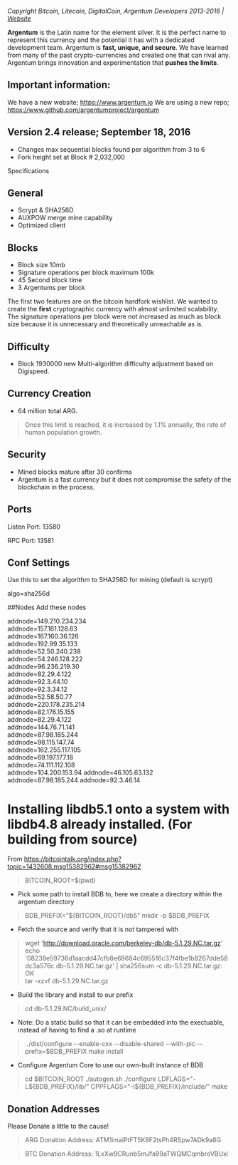 *Copyright Bitcoin, Litecoin, DigitalCoin, Argentum Developers 2013-2016 | [Website](http://www.argentum.io)*

**Argentum** is the Latin name for the element silver. It is the perfect name to represent this currency and the potential it has with a dedicated development team. Argentum is **fast, unique, and secure**. We have learned from many of the past crypto-currencies and created one that can rival any. Argentum brings innovation and experimentation that **pushes the limits**.

## Important information:
We have a new website; https://www.argentum.io
We are using a new repo; https://www.github.com/argentumproject/argentum

## Version 2.4 release; September 18, 2016
- Changes max sequential blocks found per algorithm from 3 to 6
- Fork height set at Block # 2,032,000

Specifications

## General
- Scrypt & SHA256D
- AUXPOW merge mine capability
- Optimized client

## Blocks
- Block size 10mb
- Signature operations per block maximum 100k
- 45 Second block time
- 3 Argentums per block

The first two features are on the bitcoin hardfork wishlist. We wanted to create the **first** cryptographic currency with almost unlimited scalability. The signature operations per block were not increased as much as block size because it is unnecessary and theoretically unreachable as is.

## Difficulty
- Block 1930000 new Multi-algorithm difficulty adjustment based on Digispeed.

## Currency Creation
- 64 million total ARG. 
> Once this limit is reached, it is increased by 1.1% annually, the rate of human population growth.

## Security
- Mined blocks mature after 30 confirms
- Argentum is a fast currency but it does not compromise the safety of the blockchain in the process.

## Ports
Listen Port: 13580

RPC Port: 13581

## Conf Settings
Use this to set the algorithm to SHA256D for mining (default is scrypt)  

algo=sha256d

##Nodes
Add these nodes

addnode=149.210.234.234  
addnode=157.161.128.63  
addnode=167.160.36.126  
addnode=192.99.35.133  
addnode=52.50.240.238  
addnode=54.246.128.222  
addnode=96.236.219.30  
addnode=82.29.4.122  
addnode=92.3.44.10  
addnode=92.3.34.12  
addnode=52.58.50.77  
addnode=220.178.235.214  
addnode=82.176.15.155  
addnode=82.29.4.122  
addnode=144.76.71.141  
addnode=87.98.185.244  
addnode=98.115.147.74  
addnode=162.255.117.105  
addnode=69.197.177.18  
addnode=74.111.112.108  
addnode=104.200.153.94
addnode=46.105.63.132  
addnode=87.98.185.244
addnode=92.3.46.14  

# Installing libdb5.1 onto a system with libdb4.8 already installed. (For building from source)
From https://bitcointalk.org/index.php?topic=1432608.msg15382962#msg15382962

> BITCOIN_ROOT=$(pwd)

- Pick some path to install BDB to, here we create a directory within the argentum directory
> BDB_PREFIX="${BITCOIN_ROOT}/db5"
mkdir -p $BDB_PREFIX

- Fetch the source and verify that it is not tampered with
> wget 'http://download.oracle.com/berkeley-db/db-5.1.29.NC.tar.gz'
echo '08238e59736d1aacdd47cfb8e68684c695516c37f4fbe1b8267dde58dc3a576c  db-5.1.29.NC.tar.gz' | sha256sum -c db-5.1.29.NC.tar.gz: OK  
tar -xzvf db-5.1.29.NC.tar.gz

- Build the library and install to our prefix
> cd db-5.1.29.NC/build_unix/
- Note: Do a static build so that it can be embedded into the exectuable, instead of having to find a .so at runtime
> ../dist/configure --enable-cxx --disable-shared --with-pic --prefix=$BDB_PREFIX
make install

- Configure Argentum Core to use our own-built instance of BDB
> cd $BITCOIN_ROOT
./autogen.sh
./configure LDFLAGS="-L${BDB_PREFIX}/lib/" CPPFLAGS="-I${BDB_PREFIX}/include/"
make

## Donation Addresses
Please Donate a little to the cause!
> ARG Donation Address: ATM1imaiPtFT5K8F2tsPh4RSpw7ADk9a8G

> BTC Donation Address: 1LxXw9CRunb5mJfa99aTWQMCqmbroVBUxi

